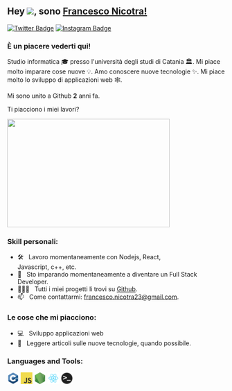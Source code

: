 ## Hey <img src="https://raw.githubusercontent.com/MartinHeinz/MartinHeinz/master/wave.gif" width="30px">, sono [Francesco Nicotra!](https://github.com/FrancescoNicotra/)

[![Twitter Badge](https://img.shields.io/badge/-Twitter-00acee?style=flat-square&logo=Twitter&logoColor=white)](https://twitter.com/Francuzzo99)
[![Instagram Badge](https://img.shields.io/badge/-Instagram-e4405f?style=flat-square&logo=Instagram&logoColor=white)](https://instagram.com/francesconicotra__/)

### È un piacere vederti qui!

Studio informatica 🎓 presso l'università degli studi di Catania 🏛. Mi piace molto imparare cose nuove 💡. Amo conoscere nuove tecnologie ✨. Mi piace molto lo sviluppo di applicazioni web 🕸️.

Mi sono unito a Github **2** anni fa.

Ti piacciono i miei lavori?


<img align="center" height="250" width="375" alt="" src="https://raw.githubusercontent.com/iampavangandhi/iampavangandhi/master/gifs/coder.gif" />

### Skill personali:

- 🛠 &nbsp; Lavoro momentaneamente con Nodejs, React, <br /> Javascript, c++,  etc.
- 🚀 &nbsp; Sto imparando momentaneamente a diventare un Full Stack Developer.
- 👨🏻‍💻 &nbsp; Tutti i miei progetti li trovi su [Github](https://github.com/FrancescoNicotra).
- 📫 &nbsp; Come contattarmi: francesco.nicotra23@gmail.com.

### Le cose che mi piacciono:

- 💻 &nbsp; Sviluppo applicazioni web
- 📰 &nbsp; Leggere articoli sulle nuove tecnologie, quando possibile.

### Languages and Tools:

<code><img height="27" src="https://raw.githubusercontent.com/github/explore/80688e429a7d4ef2fca1e82350fe8e3517d3494d/topics/cpp/cpp.png" alt="cpp"></code>
<code><img height="27" src="https://raw.githubusercontent.com/github/explore/80688e429a7d4ef2fca1e82350fe8e3517d3494d/topics/javascript/javascript.png" alt="javascript"></code>
<code><img height="27" src="https://raw.githubusercontent.com/github/explore/80688e429a7d4ef2fca1e82350fe8e3517d3494d/topics/nodejs/nodejs.png" alt="nodejs"></code>
<code><img height="27" src="https://raw.githubusercontent.com/github/explore/80688e429a7d4ef2fca1e82350fe8e3517d3494d/topics/react/react.png" alt="react"></code>
<code><img height="27" src="https://raw.githubusercontent.com/github/explore/80688e429a7d4ef2fca1e82350fe8e3517d3494d/topics/terminal/terminal.png" alt="terminal"></code>

<!--
<code><img height="25" src="https://raw.githubusercontent.com/github/explore/80688e429a7d4ef2fca1e82350fe8e3517d3494d/topics/sass/sass.png" alt="sass"></code>
-->
